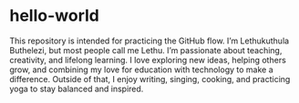 # hello-world
This repository is intended for practicing the GitHub flow.
I’m Lethukuthula Buthelezi, but most people call me Lethu. I’m passionate about teaching, creativity, and lifelong learning. I love exploring new ideas, helping others grow, and combining my love for education with technology to make a difference. Outside of that, I enjoy writing, singing, cooking, and practicing yoga to stay balanced and inspired.

